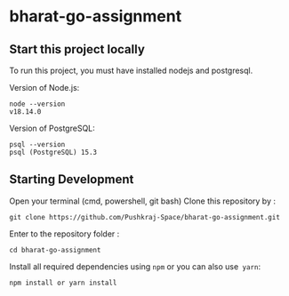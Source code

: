 # bharat-go-assignment
## Start this project locally
To run this project, you must have installed nodejs and postgresql.

Version of Node.js:
```
node --version
v18.14.0
```
Version of PostgreSQL:
```
psql --version
psql (PostgreSQL) 15.3
```

## Starting Development
Open your terminal (cmd, powershell, git bash)
Clone this repository by :
```
git clone https://github.com/Pushkraj-Space/bharat-go-assignment.git
```
Enter to the repository folder :
```
cd bharat-go-assignment
```
Install all required dependencies using `npm` or you can also use` yarn`:
```
npm install or yarn install
```
